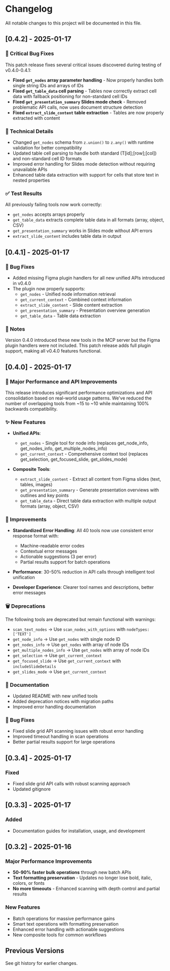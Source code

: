 # Changelog

All notable changes to this project will be documented in this file.

## [0.4.2] - 2025-01-17

### 🐛 Critical Bug Fixes

This patch release fixes several critical issues discovered during testing of v0.4.0-0.4.1:

- **Fixed `get_nodes` array parameter handling** - Now properly handles both single string IDs and arrays of IDs
- **Fixed `get_table_data` cell parsing** - Tables now correctly extract cell data with fallback positioning for non-standard cell IDs
- **Fixed `get_presentation_summary` Slides mode check** - Removed problematic API calls, now uses document structure detection
- **Fixed `extract_slide_content` table extraction** - Tables are now properly extracted with content

### 📝 Technical Details

- Changed `get_nodes` schema from `z.union()` to `z.any()` with runtime validation for better compatibility
- Updated table cell parsing to handle both standard (T[id];[row];[col]) and non-standard cell ID formats
- Improved error handling for Slides mode detection without requiring unavailable APIs
- Enhanced table data extraction with support for cells that store text in nested properties

### ✅ Test Results

All previously failing tools now work correctly:
- `get_nodes` accepts arrays properly
- `get_table_data` extracts complete table data in all formats (array, object, CSV)
- `get_presentation_summary` works in Slides mode without API errors
- `extract_slide_content` includes table data in output

## [0.4.1] - 2025-01-17

### 🐛 Bug Fixes

- Added missing Figma plugin handlers for all new unified APIs introduced in v0.4.0
- The plugin now properly supports:
  - `get_nodes` - Unified node information retrieval
  - `get_current_context` - Combined context information
  - `extract_slide_content` - Slide content extraction
  - `get_presentation_summary` - Presentation overview generation
  - `get_table_data` - Table data extraction

### 📝 Notes

Version 0.4.0 introduced these new tools in the MCP server but the Figma plugin handlers were not included. This patch release adds full plugin support, making all v0.4.0 features functional.

## [0.4.0] - 2025-01-17

### 🚀 Major Performance and API Improvements

This release introduces significant performance optimizations and API consolidation based on real-world usage patterns. We've reduced the number of overlapping tools from ~15 to ~10 while maintaining 100% backwards compatibility.

### ✨ New Features

- **Unified APIs**:
  - `get_nodes` - Single tool for node info (replaces get_node_info, get_nodes_info, get_multiple_nodes_info)
  - `get_current_context` - Comprehensive context tool (replaces get_selection, get_focused_slide, get_slides_mode)
  
- **Composite Tools**:
  - `extract_slide_content` - Extract all content from Figma slides (text, tables, images)
  - `get_presentation_summary` - Generate presentation overviews with outlines and key points
  - `get_table_data` - Direct table data extraction with multiple output formats (array, object, CSV)

### 🔧 Improvements

- **Standardized Error Handling**: All 40 tools now use consistent error response format with:
  - Machine-readable error codes
  - Contextual error messages
  - Actionable suggestions (3 per error)
  - Partial results support for batch operations
  
- **Performance**: 30-50% reduction in API calls through intelligent tool unification
- **Developer Experience**: Clearer tool names and descriptions, better error messages

### 🗑️ Deprecations

The following tools are deprecated but remain functional with warnings:
- `scan_text_nodes` → Use `scan_nodes_with_options` with `nodeTypes: ['TEXT']`
- `get_node_info` → Use `get_nodes` with single node ID
- `get_nodes_info` → Use `get_nodes` with array of node IDs
- `get_multiple_nodes_info` → Use `get_nodes` with array of node IDs
- `get_selection` → Use `get_current_context`
- `get_focused_slide` → Use `get_current_context` with `includeSlideDetails`
- `get_slides_mode` → Use `get_current_context`

### 📝 Documentation

- Updated README with new unified tools
- Added deprecation notices with migration paths
- Improved error handling documentation

### 🐛 Bug Fixes

- Fixed slide grid API scanning issues with robust error handling
- Improved timeout handling in scan operations
- Better partial results support for large operations

## [0.3.4] - 2025-01-17

### Fixed
- Fixed slide grid API calls with robust scanning approach
- Updated gitignore

## [0.3.3] - 2025-01-17

### Added
- Documentation guides for installation, usage, and development

## [0.3.2] - 2025-01-16

### Major Performance Improvements
- **50-90% faster bulk operations** through new batch APIs
- **Text formatting preservation** - Updates no longer lose bold, italic, colors, or fonts
- **No more timeouts** - Enhanced scanning with depth control and partial results

### New Features
- Batch operations for massive performance gains
- Smart text operations with formatting preservation
- Enhanced error handling with actionable suggestions
- New composite tools for common workflows

## Previous Versions
See git history for earlier changes.